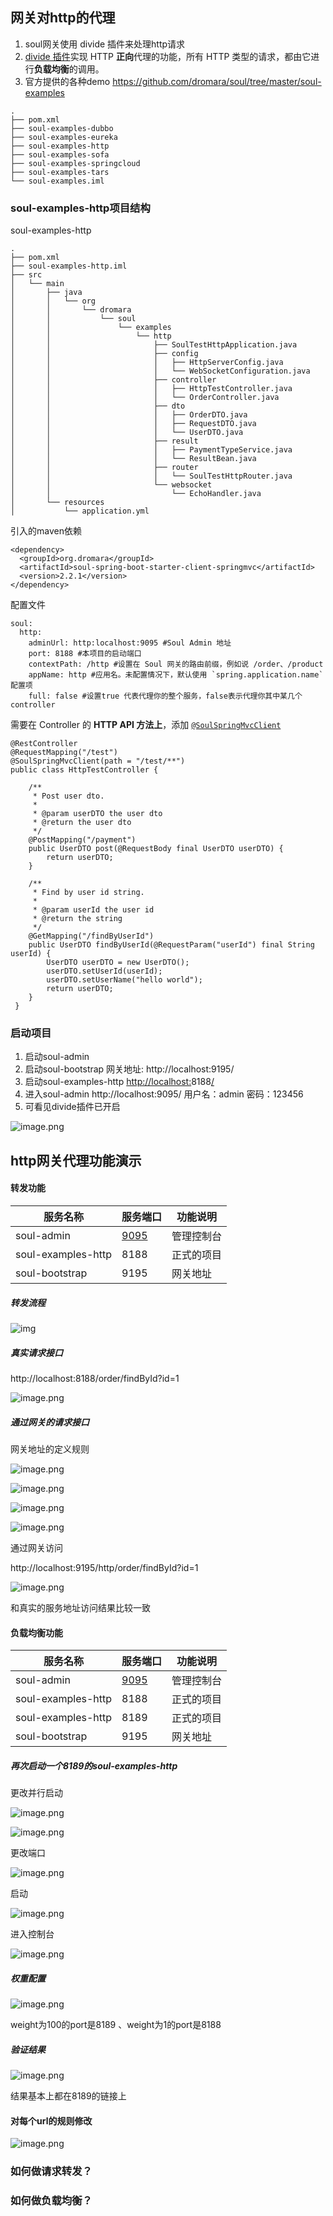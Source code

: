 ## 网关对http的代理

1. soul网关使用 divide 插件来处理http请求
2. [divide 插件](https://dromara.org/zh-cn/docs/soul/plugin-divide.html)实现 HTTP **正向**代理的功能，所有 HTTP 类型的请求，都由它进行**负载均衡**的调用。
3. 官方提供的各种demo https://github.com/dromara/soul/tree/master/soul-examples

```
.
├── pom.xml
├── soul-examples-dubbo
├── soul-examples-eureka
├── soul-examples-http
├── soul-examples-sofa
├── soul-examples-springcloud
├── soul-examples-tars
└── soul-examples.iml
```



### soul-examples-http项目结构

soul-examples-http

```
.
├── pom.xml
├── soul-examples-http.iml
├── src
│   └── main
│       ├── java
│       │   └── org
│       │       └── dromara
│       │           └── soul
│       │               └── examples
│       │                   └── http
│       │                       ├── SoulTestHttpApplication.java
│       │                       ├── config
│       │                       │   ├── HttpServerConfig.java
│       │                       │   └── WebSocketConfiguration.java
│       │                       ├── controller
│       │                       │   ├── HttpTestController.java
│       │                       │   └── OrderController.java
│       │                       ├── dto
│       │                       │   ├── OrderDTO.java
│       │                       │   ├── RequestDTO.java
│       │                       │   └── UserDTO.java
│       │                       ├── result
│       │                       │   ├── PaymentTypeService.java
│       │                       │   └── ResultBean.java
│       │                       ├── router
│       │                       │   └── SoulTestHttpRouter.java
│       │                       └── websocket
│       │                           └── EchoHandler.java
│       └── resources
│           └── application.yml
```

引入的maven依赖

```
<dependency>
  <groupId>org.dromara</groupId>
  <artifactId>soul-spring-boot-starter-client-springmvc</artifactId>
  <version>2.2.1</version>
</dependency>
```

配置文件

```
soul:
  http:
    adminUrl: http:localhost:9095 #Soul Admin 地址
    port: 8188 #本项目的启动端口
    contextPath: /http #设置在 Soul 网关的路由前缀，例如说 /order、/product
    appName: http #应用名。未配置情况下，默认使用 `spring.application.name` 配置项
    full: false #设置true 代表代理你的整个服务，false表示代理你其中某几个controller
```

需要在 Controller 的 **HTTP API 方法上**，添加 [`@SoulSpringMvcClient`](https://github.com/Dromara/soul/blob/master/soul-client/soul-client-http/soul-client-springmvc/src/main/java/org/dromara/soul/client/springmvc/annotation/SoulSpringMvcClient.java)

```
@RestController
@RequestMapping("/test")
@SoulSpringMvcClient(path = "/test/**")
public class HttpTestController {

    /**
     * Post user dto.
     *
     * @param userDTO the user dto
     * @return the user dto
     */
    @PostMapping("/payment")
    public UserDTO post(@RequestBody final UserDTO userDTO) {
        return userDTO;
    }

    /**
     * Find by user id string.
     *
     * @param userId the user id
     * @return the string
     */
    @GetMapping("/findByUserId")
    public UserDTO findByUserId(@RequestParam("userId") final String userId) {
        UserDTO userDTO = new UserDTO();
        userDTO.setUserId(userId);
        userDTO.setUserName("hello world");
        return userDTO;
    }
 }
```

### 启动项目

1. 启动soul-admin
2. 启动soul-bootstrap 网关地址: http://localhost:9195/
3. 启动soul-examples-http [http://localhost:](http://localhost:9195/)8188[/](http://localhost:9195/)
4. 进入soul-admin http://localhost:9095/ 用户名：admin 密码：123456
5. 可看见divide插件已开启

![image.png](https://cdn.nlark.com/yuque/0/2021/png/2542319/1610707983548-d5da0242-9be2-49be-9ffd-129f1eaddc16.png?x-oss-process=image%2Fresize%2Cw_1500)

## http网关代理功能演示

#### 转发功能

| 服务名称           | 服务端口                       | 功能说明   |
| ------------------ | ------------------------------ | ---------- |
| soul-admin         | [9095](http://localhost:9095/) | 管理控制台 |
| soul-examples-http | 8188                           | 正式的项目 |
| soul-bootstrap     | 9195                           | 网关地址   |

##### 转发流程

![img](https://cdn.nlark.com/yuque/__puml/98cfb7ab7e7b22ac4b91d36a0aa813d9.svg)

##### 真实请求接口

http://localhost:8188/order/findById?id=1

![image.png](https://cdn.nlark.com/yuque/0/2021/png/2542319/1610710428759-24511e8e-e905-411a-99e6-fcd383add05e.png?x-oss-process=image%2Fresize%2Cw_1500)

##### 通过网关的请求接口

网关地址的定义规则

![image.png](https://cdn.nlark.com/yuque/0/2021/png/2542319/1610710880749-b1219c32-8144-4fa8-9730-97045b1c652c.png)

![image.png](https://cdn.nlark.com/yuque/0/2021/png/2542319/1610710991603-047442f1-1404-4d4d-8a28-8e1aa2b1644b.png)

![image.png](https://cdn.nlark.com/yuque/0/2021/png/2542319/1610710655472-d94eb43b-88ab-4037-8b12-5e4f9e56b2a1.png)

![image.png](https://cdn.nlark.com/yuque/0/2021/png/2542319/1610710624467-964f845f-647e-4cac-8a03-8d4fbe05ee12.png)

通过网关访问

http://localhost:9195/http/order/findById?id=1

![image.png](https://cdn.nlark.com/yuque/0/2021/png/2542319/1610711013700-48a39663-6391-4f11-8dd8-2d9a15b6f7a3.png?x-oss-process=image%2Fresize%2Cw_1500)

和真实的服务地址访问结果比较一致

#### 负载均衡功能

| 服务名称           | 服务端口                       | 功能说明   |
| ------------------ | ------------------------------ | ---------- |
| soul-admin         | [9095](http://localhost:9095/) | 管理控制台 |
| soul-examples-http | 8188                           | 正式的项目 |
| soul-examples-http | 8189                           | 正式的项目 |
| soul-bootstrap     | 9195                           | 网关地址   |

##### 再次启动一个8189的soul-examples-http

更改并行启动

![image.png](https://cdn.nlark.com/yuque/0/2021/png/2542319/1610711330718-158605ab-bf3d-432f-9775-5f8ad5823fcf.png)

![image.png](https://cdn.nlark.com/yuque/0/2021/png/2542319/1610711359549-fe47acdc-807c-47bd-85a9-73649e10f96f.png?x-oss-process=image%2Fresize%2Cw_1500)

更改端口

![image.png](https://cdn.nlark.com/yuque/0/2021/png/2542319/1610711517668-493add89-1bfb-4a3f-89ab-f067150451eb.png?x-oss-process=image%2Fresize%2Cw_1500)

启动

![image.png](https://cdn.nlark.com/yuque/0/2021/png/2542319/1610711538816-31406a89-34a8-4f2e-823a-6a8209eec35f.png?x-oss-process=image%2Fresize%2Cw_1500)

进入控制台

![image.png](https://cdn.nlark.com/yuque/0/2021/png/2542319/1610711639194-1d7ee58a-c84e-48f6-9600-5fd9d9e488ad.png)

##### 权重配置

![image.png](https://cdn.nlark.com/yuque/0/2021/png/2542319/1610711763773-510dbf38-8f8f-4c85-925f-6327d5baa007.png)

weight为100的port是8189 、weight为1的port是8188

##### 验证结果

![image.png](https://cdn.nlark.com/yuque/0/2021/png/2542319/1610711966661-e9ad169d-98f7-411a-9650-d374a579d57d.png)

结果基本上都在8189的链接上



#### 对每个url的规则修改

![image.png](https://cdn.nlark.com/yuque/0/2021/png/2542319/1610712136141-fce3f241-acff-4fe0-8ebd-7e05f5201b5e.png)

### 如何做请求转发？

### 如何做负载均衡？